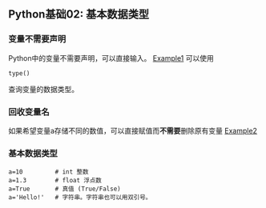 ## Python基础02: 基本数据类型

### 变量不需要声明
Python中的变量不需要声明，可以直接输入。
[Example1](variables1.py)
可以使用
```
type()
```
查询变量的数据类型。

### 回收变量名
如果希望变量a存储不同的数值，可以直接赋值而**不需要**删除原有变量
[Example2](variables2.py)

### 基本数据类型
```
a=10         # int 整数
a=1.3        # float 浮点数
a=True       # 真值 (True/False)
a='Hello!'   # 字符串。字符串也可以用双引号。
```
